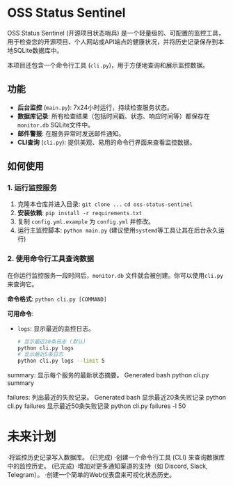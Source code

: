 # OSS Status Sentinel

OSS Status Sentinel (开源项目状态哨兵) 是一个轻量级的、可配置的监控工具，用于检查您的开源项目、个人网站或API端点的健康状况，并将历史记录保存到本地SQLite数据库中。

本项目还包含一个命令行工具 (`cli.py`)，用于方便地查询和展示监控数据。

## 功能

- **后台监控** (`main.py`): 7x24小时运行，持续检查服务状态。
- **数据库记录**: 所有检查结果（包括时间戳、状态、响应时间等）都保存在 `monitor.db` SQLite文件中。
- **邮件警报**: 在服务异常时发送邮件通知。
- **CLI查询** (`cli.py`): 提供美观、易用的命令行界面来查看监控数据。

## 如何使用

### 1. 运行监控服务

1. 克隆本仓库并进入目录: `git clone ...` `cd oss-status-sentinel`
2. **安装依赖**: `pip install -r requirements.txt`
3. 复制 `config.yml.example` 为 `config.yml` 并修改。
4. 运行主监控脚本: `python main.py` (建议使用`systemd`等工具让其在后台永久运行)

### 2. 使用命令行工具查询数据

在你运行监控服务一段时间后，`monitor.db` 文件就会被创建。你可以使用`cli.py`来查询它。

**命令格式**: `python cli.py [COMMAND]`

**可用命令**:

- `logs`: 显示最近的监控日志。
  ```bash
  # 显示最近20条日志 (默认)
  python cli.py logs
  # 显示最近5条日志
  python cli.py logs --limit 5

summary: 显示每个服务的最新状态摘要。
Generated bash
python cli.py summary

failures: 列出最近的失败记录。
Generated bash
显示最近20条失败记录
python cli.py failures
显示最近50条失败记录
python cli.py failures -l 50

# 未来计划
·将监控历史记录写入数据库。 (已完成)
·创建一个命令行工具 (CLI) 来查询数据库中的监控历史。 (已完成)
·增加对更多通知渠道的支持（如 Discord, Slack, Telegram）。
·创建一个简单的Web仪表盘来可视化状态历史。
